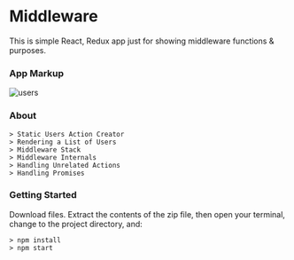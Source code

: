 # Middleware

This is simple React, Redux app just for showing middleware functions & purposes.

### App Markup

![users](https://user-images.githubusercontent.com/13827656/31044669-3b818336-a5dc-11e7-8b00-7ffc42d1306d.jpg)

### About

```
> Static Users Action Creator
> Rendering a List of Users
> Middleware Stack
> Middleware Internals
> Handling Unrelated Actions
> Handling Promises
```

### Getting Started
Download files.  Extract the contents of the zip file, then open your terminal, change to the project directory, and:

```
> npm install
> npm start
```
